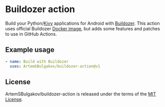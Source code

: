 # Buildozer action

Build your Python/[Kivy](https://github.com/kivy/kivy) applications for Android
with [Buildozer](https://github.com/kivy/buildozer). This action uses official
Buildozer [Docker image](https://github.com/kivy/buildozer/blob/master/Dockerfile),
but adds some features and patches to use in GitHub Actions.

## Example usage

```yaml
- name: Build with Buildozer
  uses: ArtemSBulgakov/buildozer-action@v1
```

## License

ArtemSBulgakov/buildozer-action is released under the terms of the
[MIT License](LICENSE).
